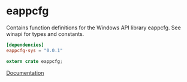 # eappcfg #
Contains function definitions for the Windows API library eappcfg. See winapi for types and constants.

```toml
[dependencies]
eappcfg-sys = "0.0.1"
```

```rust
extern crate eappcfg;
```

[Documentation](https://retep998.github.io/doc/winapi/eappcfg/)
